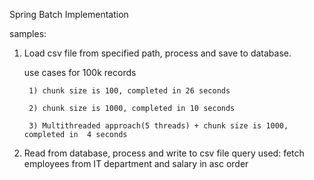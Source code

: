 

Spring Batch Implementation

samples:

1) Load csv file from specified path, process and save to database. 

    use cases for 100k records
   
        1) chunk size is 100, completed in 26 seconds
   
        2) chunk size is 1000, completed in 10 seconds

        3) Multithreaded approach(5 threads) + chunk size is 1000, completed in  4 seconds

2) Read from database, process and write to csv file
   query used: fetch employees from IT department and salary in asc order
